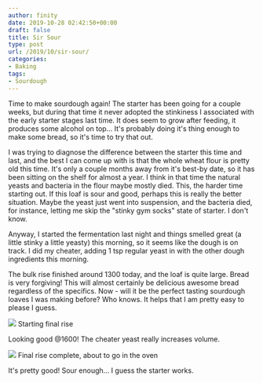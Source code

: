 ```yaml
---
author: finity
date: 2019-10-28 02:42:50+00:00
draft: false
title: Sir Sour
type: post
url: /2019/10/sir-sour/
categories:
- Baking
tags:
- Sourdough
---
```





Time to make sourdough again!  The starter has been going for a couple weeks, but during that time it never adopted the stinkiness I associated with the early starter stages last time.  It does seem to grow after feeding, it produces some alcohol on top...  It's probably doing it's thing enough to make some bread, so it's time to try that out.







I was trying to diagnose the difference between the starter this time and last, and the best I can come up with is that the whole wheat flour is pretty old this time.  It's only a couple months away from it's best-by date, so it has been sitting on the shelf for almost a year.  I think in that time the natural yeasts and bacteria in the flour maybe mostly died.  This, the harder time starting out.  If this loaf is sour and good, perhaps this is really the better situation.  Maybe the yeast just went into suspension, and the bacteria died, for instance, letting me skip the "stinky gym socks" state of starter.  I don't know.







Anyway, I started the fermentation last night and things smelled great (a little stinky a little yeasty) this morning, so it seems like the dough is on track.  I did my cheater, adding 1 tsp regular yeast in with the other dough ingredients this morning.







The bulk rise finished around 1300 today, and the loaf is quite large.  Bread is very forgiving!  This will almost certainly be delicious awesome bread regardless of the specifics.  Now - will it be the perfect tasting sourdough loaves I was making before?  Who knows.  It helps that I am pretty easy to please I guess.





![](https://static.notmet.net/wp-content/uploads/2019/10/15722033036511369375121820470850-e1572203709472-1024x904.jpg)
Starting final rise





Looking good @1600!  The cheater yeast really increases volume.





![](https://static.notmet.net/wp-content/uploads/2019/10/15722137392468888591572510882703-e1572214343230-1024x730.jpg)
Final rise complete, about to go in the oven





It's pretty good!  Sour enough...  I guess the starter works.



